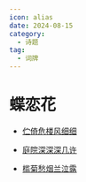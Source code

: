 ```yaml
---
icon: alias
date: 2024-08-15
category:
  - 诗题
tag:
  - 词牌
---
```


# 蝶恋花

<!-- more -->


- [伫倚危楼风细细](../诗词/赵宋/蝶恋花_伫倚危楼风细细.md)

- [庭院深深深几许](../诗词/赵宋/蝶恋花_庭院深深深几许.md)

- [槛菊愁烟兰泣露](../诗词/赵宋/蝶恋花_槛菊愁烟兰泣露.md)